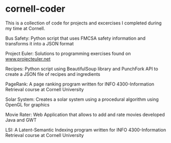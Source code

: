 cornell-coder
===========

This is a collection of code for projects and excercises I completed during my time at Cornell.

Bus Safety: Python script that uses FMCSA safety information and transforms it into a JSON format 

Project Euler: Solutions to programming exercises found on www.projecteuler.net

Recipes: Python script using BeautifulSoup library and PunchFork API to create a JSON file of recipes and ingredients

PageRank: A page ranking program written for INFO 4300-Information Retrieval course at Cornell University

Solar System: Creates a solar system using a procedural algorithm using OpenGL for graphics

Movie Rater: Web Application that allows to add and rate movies developed Java and GWT

LSI: A Latent-Semantic Indexing program written for INFO 4300-Information Retrieval course at Cornell University